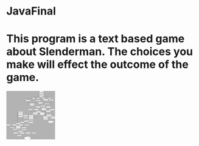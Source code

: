 # JavaFinal
# This program is a text based game about Slenderman. The choices you make will effect the outcome of the game.
<img src="flowchart.png" alt="flowchart" style="width:128px;height:128px;">

